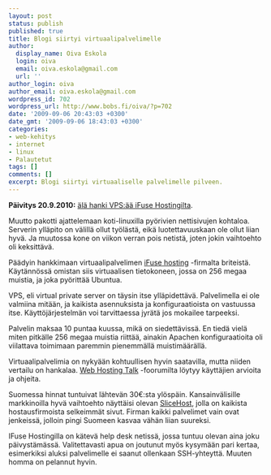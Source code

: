 ```yaml
---
layout: post
status: publish
published: true
title: Blogi siirtyi virtuaalipalvelimelle
author:
  display_name: Oiva Eskola
  login: oiva
  email: oiva.eskola@gmail.com
  url: ''
author_login: oiva
author_email: oiva.eskola@gmail.com
wordpress_id: 702
wordpress_url: http://www.bobs.fi/oiva/?p=702
date: '2009-09-06 20:43:03 +0300'
date_gmt: '2009-09-06 18:43:03 +0300'
categories:
- web-kehitys
- internet
- linux
- Palautetut
tags: []
comments: []
excerpt: Blogi siirtyi virtuaaliselle palvelimelle pilveen.
---
```

<p><strong>Päivitys 20.9.2010:</strong> <a href="http://oivaeskola.fi/2010/09/19/halvalla-ei-saa-hyvaa/">älä hanki VPS:ää iFuse Hostingilta</a>.</p>
<p>Muutto pakotti ajattelemaan koti-linuxilla pyörivien nettisivujen kohtaloa. Serverin ylläpito on välillä ollut työlästä, eikä luotettavuuskaan ole ollut liian hyvä. Ja muutossa kone on viikon verran pois netistä, joten jokin vaihtoehto oli keksittävä.</p>
<p>Päädyin hankkimaan virtuaalipalvelimen <a href="http://www.ifusehosting.com/home">iFuse hosting</a> -firmalta briteistä. Käytännössä omistan siis virtuaalisen tietokoneen, jossa on 256 megaa muistia, ja joka pyörittää Ubuntua.</p>
<p>VPS, eli virtual private server on täysin itse ylläpidettävä. Palvelimella ei ole valmiina mitään, ja kaikista asennuksista ja konfiguraatioista on vastuussa itse. Käyttöjärjestelmän voi tarvittaessa jyrätä jos mokailee tarpeeksi.</p>
<p>Palvelin maksaa 10 puntaa kuussa, mikä on siedettävissä. En tiedä vielä miten pitkälle 256 megaa muistia riittää, ainakin Apachen konfiguraatioita oli viilattava toimimaan paremmin pienemmällä muistimäärällä.</p>
<p>Virtuaalipalvelimia on nykyään kohtuullisen hyvin saatavilla, mutta niiden vertailu on hankalaa. <a href="http://www.webhostingtalk.com/forumdisplay.php?f=103">Web Hosting Talk</a> -foorumilta löytyy käyttäjien arvioita ja ohjeita.</p>
<p>Suomessa hinnat tuntuivat lähtevän 30&euro;:sta ylöspäin. Kansainvälisille markkinoilla hyvä vaihtoehto näyttäisi olevan <a href="http://www.slicehost.com/">SliceHost</a>, jolla on kaikista hostausfirmoista selkeimmät sivut. Firman kaikki palvelimet vain ovat jenkeissä, jolloin pingi Suomeen kasvaa vähän liian suureksi.</p>
<p>IFuse Hostingilla on kätevä help desk netissä, jossa tuntuu olevan aina joku päivystämässä. Valitettavasti apua on joutunut myös kysymään pari kertaa, esimerkiksi aluksi palvelimelle ei saanut ollenkaan SSH-yhteyttä. Muuten homma on pelannut hyvin.</p>
